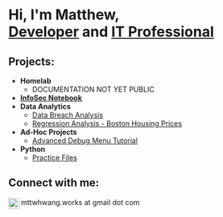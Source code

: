 <h1>Hi, I'm Matthew, <br/><a href="https://github.com/mttwdevelops">Developer</a> and <a href="https://www.linkedin.com/in/mttwhwang/">IT Professional</a></h1>

<h2>Projects:</h2>

- <b>Homelab</b>
  - DOCUMENTATION NOT YET PUBLIC
- <b>[InfoSec Notebook](https://github.com/mttwdevelops/InfoSecNotebook)</b>
- <b>Data Analytics</b>
  - [Data Breach Analysis](https://github.com/mttwdevelops/Data_Breach_Analysis)
  - [Regression Analysis - Boston Housing Prices](https://github.com/mttwdevelops/Regression-Analysis-Boston-Historic-Housing-Prices)
- <b>Ad-Hoc Projects</b>
  - [Advanced Debug Menu Tutorial](https://github.com/mttwdevelops/AdHocProjects/blob/main/ADB_BOOXNoteAir2.md)
- <b>Python</b>
  - [Practice Files](https://github.com/mttwdevelops/Practice-Files)

<h2>Connect with me:</h2>

[<img align="left" alt="mttwhwang | LinkedIn" width="22px" src="https://cdn.jsdelivr.net/npm/simple-icons@v3/icons/linkedin.svg" />][linkedin]
  
[linkedin]: https://linkedin.com/in/mttwhwang
mttwhwang.works at gmail dot com
